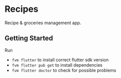 # Recipes

Recipe & groceries management app.

## Getting Started

Run

- `fvm flutter` to install correct flutter sdk version
- `fvm flutter pub get` to install dependencies
- `fvm flutter doctor` to check for possible problems
